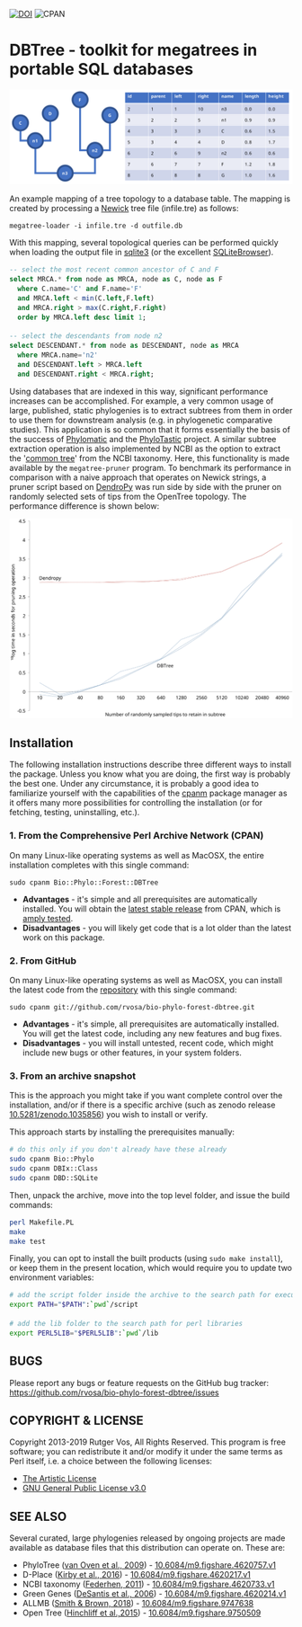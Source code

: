 [![DOI](https://zenodo.org/badge/DOI/10.5281/zenodo.1035856.svg)](https://doi.org/10.5281/zenodo.1035856)
![CPAN](https://img.shields.io/cpan/l/Bio-Phylo-Forest-DBTree?color=success)

DBTree - toolkit for megatrees in portable SQL databases
========================================================

![Figure 1](docs/fig1.svg)

An example mapping of a tree topology to a database table. The mapping is
created by processing a [Newick][12] tree file (infile.tre) as follows: 

    megatree-loader -i infile.tre -d outfile.db 
    
With this mapping, several topological queries can be performed quickly when 
loading the output file in [sqlite3][10] (or the excellent [SQLiteBrowser][11]).

```sql
-- select the most recent common ancestor of C and F
select MRCA.* from node as MRCA, node as C, node as F 
  where C.name='C' and F.name='F' 
  and MRCA.left < min(C.left,F.left) 
  and MRCA.right > max(C.right,F.right)
  order by MRCA.left desc limit 1;
 
-- select the descendants from node n2
select DESCENDANT.* from node as DESCENDANT, node as MRCA 
  where MRCA.name='n2' 
  and DESCENDANT.left > MRCA.left 
  and DESCENDANT.right < MRCA.right;
```

Using databases that are indexed in this way, significant performance increases can
be accomplished. For example, a very common usage of large, published, static 
phylogenies is to extract subtrees from them in order to use them for downstream 
analysis (e.g. in phylogenetic comparative studies). This application is so common that
it forms essentially the basis of the success of 
[Phylomatic](https://phylodiversity.net/phylomatic/) and the 
[PhyloTastic](http://phylotastic.org/) project.
A similar subtree extraction operation is also implemented by NCBI as the option to 
extract the '[common tree](https://www.ncbi.nlm.nih.gov/Taxonomy/CommonTree/wwwcmt.cgi)'
from the NCBI taxonomy. Here, this functionality is made available by the 
`megatree-pruner` program. To benchmark its performance in comparison with a naive 
approach that operates on Newick strings, a pruner script based on 
[DendroPy](https://dendropy.org/) was run side by side with the pruner on randomly
selected sets of tips from the OpenTree topology. The performance difference is shown
below:

![Figure 2](docs/fig2.svg)


Installation
------------

The following installation instructions describe three different ways to install the
package. Unless you know what you are doing, the first way is probably the best one.
Under any circumstance, it is probably a good idea to familiarize yourself with the
capabilities of the [cpanm][9] package manager as it offers many more possibilities 
for controlling the installation (or for fetching, testing, uninstalling, etc.).

### 1. From the Comprehensive Perl Archive Network (CPAN)

On many Linux-like operating systems as well as MacOSX, the entire installation completes
with this single command:

    sudo cpanm Bio::Phylo::Forest::DBTree

- **Advantages** - it's simple and all prerequisites are automatically installed. You will
  obtain the [latest stable release][5] from CPAN, which is [amply tested][6].
- **Disadvantages** - you will likely get code that is a lot older than the latest work
  on this package.

### 2. From GitHub

On many Linux-like operating systems as well as MacOSX, you can install the latest code
from the [repository][8] with this single command:

    sudo cpanm git://github.com/rvosa/bio-phylo-forest-dbtree.git

- **Advantages** - it's simple, all prerequisites are automatically installed. You will
  get the latest code, including any new features and bug fixes.
- **Disadvantages** - you will install untested, recent code, which might include new bugs 
  or other features, in your system folders.

### 3. From an archive snapshot

This is the approach you might take if you want complete control over the installation,
and/or if there is a specific archive (such as zenodo release [10.5281/zenodo.1035856][7])
you wish to install or verify. 

This approach starts by installing the prerequisites manually:

```bash
# do this only if you don't already have these already
sudo cpanm Bio::Phylo
sudo cpanm DBIx::Class
sudo cpanm DBD::SQLite
```

Then, unpack the archive, move into the top level folder, and issue the build commands:

```bash
perl Makefile.PL
make
make test
```

Finally, you can opt to install the built products (using `sudo make install`), or
keep them in the present location, which would require you to update two environment
variables:

```bash
# add the script folder inside the archive to the search path for executables
export PATH="$PATH":`pwd`/script
    
# add the lib folder to the search path for perl libraries
export PERL5LIB="$PERL5LIB":`pwd`/lib
```

BUGS
----
Please report any bugs or feature requests on the GitHub bug tracker:
https://github.com/rvosa/bio-phylo-forest-dbtree/issues

COPYRIGHT & LICENSE
-------------------
Copyright 2013-2019 Rutger Vos, All Rights Reserved. This program is free software; 
you can redistribute it and/or modify it under the same terms as Perl itself, i.e.
a choice between the following licenses:
- [The Artistic License](COPYING)
- [GNU General Public License v3.0](LICENSE)

SEE ALSO
--------
Several curated, large phylogenies released by ongoing projects are made available as
database files that this distribution can operate on. These are:
- PhyloTree ([van Oven et al., 2009][1])   - [10.6084/m9.figshare.4620757.v1](http://doi.org/10.6084/m9.figshare.4620757.v1)
- D-Place ([Kirby et al., 2016][2])        - [10.6084/m9.figshare.4620217.v1](http://doi.org/10.6084/m9.figshare.4620217.v1)
- NCBI taxonomy ([Federhen, 2011][3])      - [10.6084/m9.figshare.4620733.v1](http://doi.org/10.6084/m9.figshare.4620733.v1)
- Green Genes ([DeSantis et al., 2006][4]) - [10.6084/m9.figshare.4620214.v1](http://doi.org/10.6084/m9.figshare.4620214.v1)
- ALLMB ([Smith & Brown, 2018][13])        - [10.6084/m9.figshare.9747638](https://doi.org/10.6084/m9.figshare.9747638)
- Open Tree ([Hinchliff et al.,2015][14])  - [10.6084/m9.figshare.9750509](https://doi.org/10.6084/m9.figshare.9750509)


[1]: http://doi.org/10.1002/humu.20921
[2]: http://doi.org/10.1371/journal.pone.0158391
[3]: http://doi.org/10.1093/nar/gkr1178
[4]: http://doi.org/10.1128/AEM.03006-05
[5]: https://metacpan.org/release/Bio-Phylo-Forest-DBTree
[6]: http://www.cpantesters.org/distro/B/Bio-Phylo-Forest-DBTree.html
[7]: https://doi.org/10.5281/zenodo.1035856
[8]: https://github.com/rvosa/bio-phylo-forest-dbtree
[9]: https://metacpan.org/pod/distribution/App-cpanminus/bin/cpanm
[10]: https://www.sqlite.org/index.html
[11]: https://sqlitebrowser.org/
[12]: http://evolution.genetics.washington.edu/phylip/newicktree.html
[13]: https://doi.org/10.1002/ajb2.1019
[14]: https://doi.org/10.1073/pnas.1423041112
